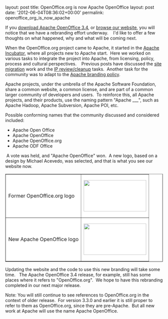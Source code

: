layout: post
title: OpenOffice.org is now Apache OpenOffice
layout: post
date: '2012-06-04T08:36:02+00:00'
permalink: openoffice_org_is_now_apache

<p>If you <a href="http://download.openoffice.org">download Apache OpenOffice 3.4</a>, or <a href="http://www.openoffice.org">browse our website</a>, you will notice that we have a rebranding effort underway. &nbsp;&nbsp; I'd like to offer a few thoughts on what happened, why and what will be coming next.</p> 
  <p>When the OpenOffice.org project came to Apache, it started in the <a href="http://incubator.apache.org/">Apache Incubator</a>, where all projects new to Apache start.&nbsp; Here we worked on various tasks to integrate the project into Apache, from licensing, policy, process and cultural perspectives. &nbsp;&nbsp; Previous posts have discussed the <a href="https://blogs.apache.org/OOo/entry/an_apache_openoffice_timeline">site migration</a> work and the <a href="https://blogs.apache.org/OOo/entry/what_is_a_podling">IP review/cleanup</a> tasks.&nbsp; Another task for the community was to adapt to the <a href="http://www.apache.org/foundation/marks/pmcs.html">Apache branding policy</a>.</p> 
  <p>Apache projects, under the umbrella of the Apache Software Foundation, share a common website, a common license, and are part of a common larger community of developers and users.&nbsp; To reinforce this, all Apache projects, and their products, use the naming pattern &quot;Apache ___&quot;, such as Apache Hadoop, Apache Subversion, Apache POI, etc.</p> 
  <p>Possible conforming names that the community discussed and considered included:</p> 
  <ul> 
    <li>Apache Open Office</li> 
    <li>Apache OpenOffice</li> 
    <li>Apache OpenOffice.org</li> 
    <li>Apache ODF Office<br /></li> 
  </ul> 
  <p>&nbsp;A vote was held, and &quot;Apache OpenOffice&quot; won.&nbsp; A new logo, based on a design by Michael Acevedo, was selected, and that is what you see our website now.</p> 
  <p> </p> 
  <p> </p> 
  <table cellspacing="1" cellpadding="1" border="1" bgcolor="#ffffff" align="center"> 
    <tbody> 
      <tr> 
        <td>Former OpenOffice.org logo</td> 
        <td> 
          <p align="center"><img width="200" height="100" src="http://www.openoffice.org/images/ooo-logo.png" /> </p> 
        </td> 
      </tr> 
      <tr> 
        <td>New Apache OpenOffice logo<br /></td> 
        <td> 
          <p align="center"><img width="200" height="100" src="http://www.openoffice.org/images/AOO_logos/OOo_Website_v2_copy.png" /> </p> 
        </td> 
      </tr> 
    </tbody> 
  </table> 
  <p> </p> 
  <p> </p> 
  <p>Updating the website and the code to use this new branding will take some time.&nbsp;&nbsp; The Apache OpenOffice 3.4 release, for example, still has some places where it refers to &quot;OpenOffice.org&quot;.&nbsp; We hope to have this rebranding completed in our next major release.</p> 
  <p>Note: You will still continue to see references to OpenOffice.org in the context of older release.&nbsp; For version 3.3.0 and earlier it is still proper to refer to them as OpenOffice.org, since they are pre-Apache.&nbsp; But all new work at Apache will use the name Apache OpenOffice.<br /></p> 
  <p><br /></p>
